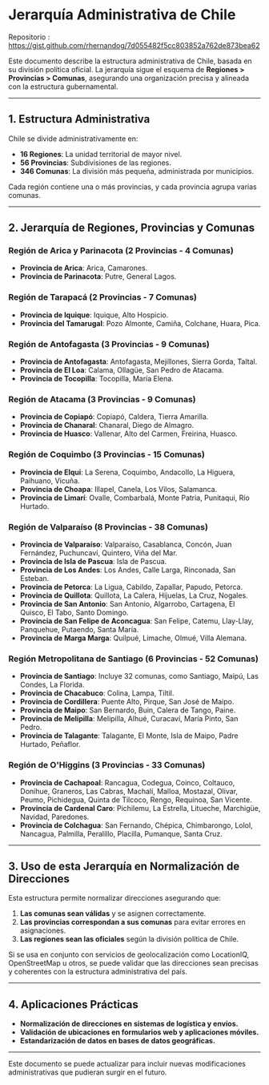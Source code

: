 # Jerarquía Administrativa de Chile

Repositorio :
https://gist.github.com/rhernandog/7d055482f5cc803852a762de873bea62

Este documento describe la estructura administrativa de Chile, basada en su división política oficial. La jerarquía sigue el esquema de **Regiones > Provincias > Comunas**, asegurando una organización precisa y alineada con la estructura gubernamental.


---

## 1. Estructura Administrativa
Chile se divide administrativamente en:
- **16 Regiones**: La unidad territorial de mayor nivel.
- **56 Provincias**: Subdivisiones de las regiones.
- **346 Comunas**: La división más pequeña, administrada por municipios.

Cada región contiene una o más provincias, y cada provincia agrupa varias comunas.

---

## 2. Jerarquía de Regiones, Provincias y Comunas

### **Región de Arica y Parinacota** (2 Provincias - 4 Comunas)
- **Provincia de Arica**: Arica, Camarones.
- **Provincia de Parinacota**: Putre, General Lagos.

### **Región de Tarapacá** (2 Provincias - 7 Comunas)
- **Provincia de Iquique**: Iquique, Alto Hospicio.
- **Provincia del Tamarugal**: Pozo Almonte, Camiña, Colchane, Huara, Pica.

### **Región de Antofagasta** (3 Provincias - 9 Comunas)
- **Provincia de Antofagasta**: Antofagasta, Mejillones, Sierra Gorda, Taltal.
- **Provincia de El Loa**: Calama, Ollagüe, San Pedro de Atacama.
- **Provincia de Tocopilla**: Tocopilla, María Elena.

### **Región de Atacama** (3 Provincias - 9 Comunas)
- **Provincia de Copiapó**: Copiapó, Caldera, Tierra Amarilla.
- **Provincia de Chanaral**: Chanaral, Diego de Almagro.
- **Provincia de Huasco**: Vallenar, Alto del Carmen, Freirina, Huasco.

### **Región de Coquimbo** (3 Provincias - 15 Comunas)
- **Provincia de Elqui**: La Serena, Coquimbo, Andacollo, La Higuera, Paihuano, Vicuña.
- **Provincia de Choapa**: Illapel, Canela, Los Vilos, Salamanca.
- **Provincia de Limarí**: Ovalle, Combarbalá, Monte Patria, Punitaqui, Río Hurtado.

### **Región de Valparaíso** (8 Provincias - 38 Comunas)
- **Provincia de Valparaíso**: Valparaíso, Casablanca, Concón, Juan Fernández, Puchuncaví, Quintero, Viña del Mar.
- **Provincia de Isla de Pascua**: Isla de Pascua.
- **Provincia de Los Andes**: Los Andes, Calle Larga, Rinconada, San Esteban.
- **Provincia de Petorca**: La Ligua, Cabildo, Zapallar, Papudo, Petorca.
- **Provincia de Quillota**: Quillota, La Calera, Hijuelas, La Cruz, Nogales.
- **Provincia de San Antonio**: San Antonio, Algarrobo, Cartagena, El Quisco, El Tabo, Santo Domingo.
- **Provincia de San Felipe de Aconcagua**: San Felipe, Catemu, Llay-Llay, Panquehue, Putaendo, Santa María.
- **Provincia de Marga Marga**: Quilpué, Limache, Olmué, Villa Alemana.

### **Región Metropolitana de Santiago** (6 Provincias - 52 Comunas)
- **Provincia de Santiago**: Incluye 32 comunas, como Santiago, Maipú, Las Condes, La Florida.
- **Provincia de Chacabuco**: Colina, Lampa, Tiltil.
- **Provincia de Cordillera**: Puente Alto, Pirque, San José de Maipo.
- **Provincia de Maipo**: San Bernardo, Buin, Calera de Tango, Paine.
- **Provincia de Melipilla**: Melipilla, Alhué, Curacaví, María Pinto, San Pedro.
- **Provincia de Talagante**: Talagante, El Monte, Isla de Maipo, Padre Hurtado, Peñaflor.

### **Región de O'Higgins** (3 Provincias - 33 Comunas)
- **Provincia de Cachapoal**: Rancagua, Codegua, Coinco, Coltauco, Donihue, Graneros, Las Cabras, Machalí, Malloa, Mostazal, Olivar, Peumo, Pichidegua, Quinta de Tilcoco, Rengo, Requínoa, San Vicente.
- **Provincia de Cardenal Caro**: Pichilemu, La Estrella, Litueche, Marchigüe, Navidad, Paredones.
- **Provincia de Colchagua**: San Fernando, Chépica, Chimbarongo, Lolol, Nancagua, Palmilla, Peralillo, Placilla, Pumanque, Santa Cruz.

---

## 3. Uso de esta Jerarquía en Normalización de Direcciones

Esta estructura permite normalizar direcciones asegurando que:
1. **Las comunas sean válidas** y se asignen correctamente.
2. **Las provincias correspondan a sus comunas** para evitar errores en asignaciones.
3. **Las regiones sean las oficiales** según la división política de Chile.

Si se usa en conjunto con servicios de geolocalización como LocationIQ, OpenStreetMap u otros, se puede validar que las direcciones sean precisas y coherentes con la estructura administrativa del país.

---

## 4. Aplicaciones Prácticas

- **Normalización de direcciones en sistemas de logística y envíos.**
- **Validación de ubicaciones en formularios web y aplicaciones móviles.**
- **Estandarización de datos en bases de datos geográficas.**

---

Este documento se puede actualizar para incluir nuevas modificaciones administrativas que pudieran surgir en el futuro.